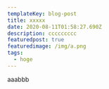 ```yaml
---
templateKey: blog-post
title: xxxxx
date: 2020-08-11T01:58:27.690Z
description: ccccccccc
featuredpost: true
featuredimage: /img/a.png
tags:
  - hoge
---
```

aaabbb